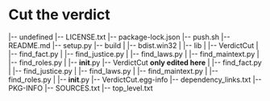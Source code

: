 # Cut the verdict

|-- undefined
    |-- LICENSE.txt
    |-- package-lock.json
    |-- push.sh
    |-- README.md
    |-- setup.py
    |-- build
    |   |-- bdist.win32
    |   |-- lib
    |       |-- VerdictCut
    |           |-- find_fact.py
    |           |-- find_justice.py
    |           |-- find_laws.py
    |           |-- find_maintext.py
    |           |-- find_roles.py
    |           |-- __init__.py
    |-- VerdictCut <b>only edited here</b>
    |   |-- find_fact.py
    |   |-- find_justice.py
    |   |-- find_laws.py
    |   |-- find_maintext.py
    |   |-- find_roles.py
    |   |-- __init__.py
    |-- VerdictCut.egg-info
        |-- dependency_links.txt
        |-- PKG-INFO
        |-- SOURCES.txt
        |-- top_level.txt
